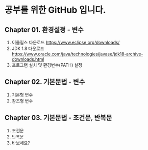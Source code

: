 # 공부를 위한 GitHub 입니다.

## Chapter 01. 환경설정 - 변수
1. 이클립스 다운로드 <https://www.eclipse.org/downloads/> 
2. JDK 1.8 다운로드 <https://www.oracle.com/java/technologies/javase/jdk18-archive-downloads.html>
3. 프로그램 설치 및 환경변수(PATH) 설정

## Chapter 02. 기본문법 - 변수
1. 기본형 변수
2. 참조형 변수

## Chapter 03. 기본문법 - 조건문, 반복문
1. 조건문
2. 반복문
3. 바보세요? 